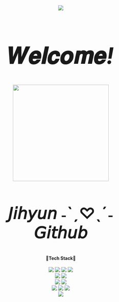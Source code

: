 <div align="center">
  <a href="https://hits.seeyoufarm.com"><img src="https://hits.seeyoufarm.com/api/count/incr/badge.svg?url=https%3A%2F%2Fgithub.com%2Fzi-zzang&count_bg=%2379C83D&title_bg=%23555555&icon=&icon_color=%23E7E7E7&title=hits&edge_flat=false"/></a>
  <h1 style="font-size: 70px">
    𝑾𝒆𝒍𝒄𝒐𝒎𝒆<em><strong>!</strong></em>
  </h1>
<!--   <img src="https://user-images.githubusercontent.com/103915296/197237732-f9837d4a-5065-431d-89af-6afd1a1fd0e0.jpg" width="300px" /> -->
<!-- <img src="https://user-images.githubusercontent.com/103915296/213193751-e5f389e7-9cba-4814-964d-485855cdac0b.gif" width="300px" /> -->
  <img src="https://user-images.githubusercontent.com/103915296/229843560-d850959a-e30a-4fdc-a1dc-4b458025676c.jpg" width="300px" />

  <h2 style="font-size: 50px">𝘑𝘪𝘩𝘺𝘶𝘯 ˗ˋˏ♡ˎˊ˗ 𝘎𝘪𝘵𝘩𝘶𝘣</h2>
  <h4>💫Tech Stack💫</h4>
  <img src="https://img.shields.io/badge/HTML5-E34F26?style=for-the-badge&logo=HTML5&logoColor=white" />
  <img src="https://img.shields.io/badge/CSS3-1572B6?style=for-the-badge&logo=CSS3&logoColor=white" />
  <img src="https://img.shields.io/badge/JavaScript-F7DF1E?style=for-the-badge&logo=JavaScript&logoColor=white" />
  <img src="https://img.shields.io/badge/React-61DAFB?style=for-the-badge&logo=React&logoColor=white" /><br />
  <img src="https://img.shields.io/badge/Adobe Photoshop-31A8FF?style=for-the-badge&logo=Adobe Photoshop&logoColor=white" />
  <img src="https://img.shields.io/badge/Adobe Illustrator-FF9A00?style=for-the-badge&logo=Adobe Illustrator&logoColor=white" /><br />
  <img src="https://img.shields.io/badge/Adobe After Effects-9999FF?style=for-the-badge&logo=Adobe After Effects&logoColor=white" />
  <img src="https://img.shields.io/badge/Adobe XD-FF61F6?style=for-the-badge&logo=Adobe XD&logoColor=white" /><br />
  <img src="https://img.shields.io/badge/Figma-F24E1E?style=for-the-badge&logo=Figma&logoColor=white" />
  <img src="https://img.shields.io/badge/MySQL-005C84?style=for-the-badge&logo=mysql&logoColor=white" />
  <img src="https://img.shields.io/badge/MariaDB-003545?style=for-the-badge&logo=mariadb&logoColor=white" /><br />
  <img src="https://img.shields.io/badge/I LOVE CHUPA CHUPS-FF6384?style=for-the-badge&logo=Chupa Chups&logoColor=white" />
</div>
